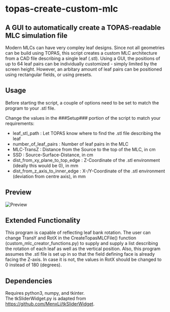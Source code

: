 # topas-create-custom-mlc

## A GUI to automatically create a TOPAS-readable MLC simulation file

Modern MLCs can have very compley leaf designs. Since not all geometries can be build using TOPAS, this script creates a custom MLC architecture from a CAD file describing a single leaf (.stl). Using a GUI, the positions of up to 64 leaf pairs can be individually customized - simply limited by the screen height. However, an arbitary amount of leaf pairs can be positioned using rectangular fields, or using presets.

## Usage

Before starting the script, a couple of options need to be set to match the program to your .stl file.

Change the values in the \###Setup\### portion of the script to match your requirements:

- leaf_stl_path : Let TOPAS know where to find the .stl file describing the leaf
- number_of_leaf_pairs : Number of leaf pairs in the MLC
- MLC-TransZ : Distance from the Source to the top of the MLC, in cm
- SSD : Source-Surface-Distance, in cm
- dist_from_xy_plane_to_top_edge : Z-Coordinate of the .stl environment (ideally this would be 0), in mm
- dist_from_z_axis_to_inner_edge : X-/Y-Coordinate of the .stl environment (deviation from centre axis), in mm  

## Preview
 
![Preview](https://user-images.githubusercontent.com/87897942/146832691-24346005-0484-402b-82e8-90ebb472417a.png)

## Extended Functionality

This program is capable of reflecting leaf bank rotation. The user can change TransY and RotX in the CreateTopasMLCFile() function (custom_mlc_creator_functions.py) to supply and supply a list describing the rotation of each leaf as well as the vertical position. Also, this program assumes the .stl file is set up in so that the field defining face is already facing the Z-axis. In case it is not, the values in RotX should be changed to 0 instead of 180 (degrees). 

## Dependencies

Requires python3, numpy, and tkinter.  
The tkSliderWidget.py is adapted from https://github.com/MenxLi/tkSliderWidget.
